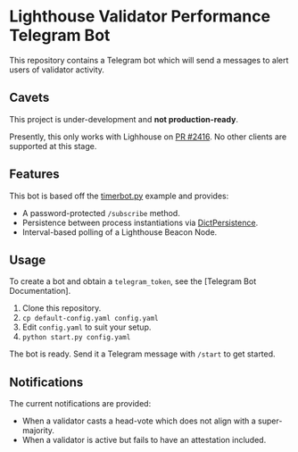 # Lighthouse Validator Performance Telegram Bot

[timerbot.py]: https://github.com/python-telegram-bot/python-telegram-bot/blob/master/examples/timerbot.py
[DictPersistence]: https://python-telegram-bot.readthedocs.io/en/stable/telegram.ext.dictpersistence.html
[PR #2416]: https://github.com/sigp/lighthouse/pull/2416

This repository contains a Telegram bot which will send a messages to alert
users of validator activity.

## Cavets

This project is under-development and **not production-ready**.

Presently, this only works with Lighhouse on [PR #2416]. No other clients are supported at
this stage.

## Features

This bot is based off the [timerbot.py] example and provides:

- A password-protected `/subscribe` method.
- Persistence between process instantiations via [DictPersistence].
- Interval-based polling of a Lighthouse Beacon Node.

## Usage

To create a bot and obtain a `telegram_token`, see the [Telegram Bot Documentation].

1. Clone this repository.
1. `cp default-config.yaml config.yaml`
1. Edit `config.yaml` to suit your setup.
1. `python start.py config.yaml`

The bot is ready. Send it a Telegram message with `/start` to get started.

## Notifications

The current notifications are provided:

- When a validator casts a head-vote which does not align with a
    super-majority.
- When a validator is active but fails to have an attestation included.


